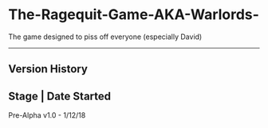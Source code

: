 # The-Ragequit-Game-AKA-Warlords-
The game designed to piss off everyone (especially David)

------------------------------------------------------------------------------------------------------------------------------------------
Version History
------------------------------------------------------------------------------------------------------------------------------------------
Stage      |     Date Started
------------------------------------------------------------------------------------------------------------------------------------------
Pre-Alpha v1.0 - 1/12/18
